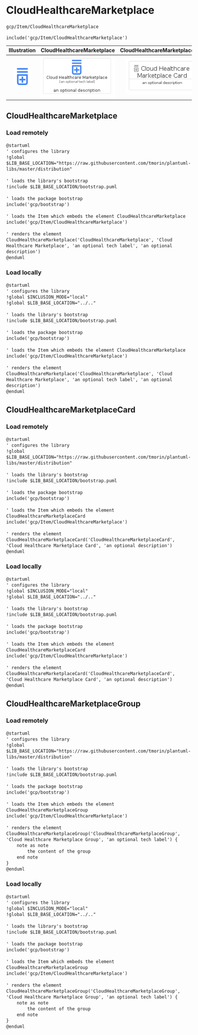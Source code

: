 # CloudHealthcareMarketplace


```text
gcp/Item/CloudHealthcareMarketplace
```

```text
include('gcp/Item/CloudHealthcareMarketplace')
```



| Illustration | CloudHealthcareMarketplace | CloudHealthcareMarketplaceCard | CloudHealthcareMarketplaceGroup |
| :---: | :---: | :---: | :---: |
| ![illustration for Illustration](../../gcp/Item/CloudHealthcareMarketplace.png) | ![illustration for CloudHealthcareMarketplace](../../gcp/Item/CloudHealthcareMarketplace.Local.png) | ![illustration for CloudHealthcareMarketplaceCard](../../gcp/Item/CloudHealthcareMarketplaceCard.Local.png) | ![illustration for CloudHealthcareMarketplaceGroup](../../gcp/Item/CloudHealthcareMarketplaceGroup.Local.png) |




## CloudHealthcareMarketplace

### Load remotely
```plantuml
@startuml
' configures the library
!global $LIB_BASE_LOCATION="https://raw.githubusercontent.com/tmorin/plantuml-libs/master/distribution"

' loads the library's bootstrap
!include $LIB_BASE_LOCATION/bootstrap.puml

' loads the package bootstrap
include('gcp/bootstrap')

' loads the Item which embeds the element CloudHealthcareMarketplace
include('gcp/Item/CloudHealthcareMarketplace')

' renders the element
CloudHealthcareMarketplace('CloudHealthcareMarketplace', 'Cloud Healthcare Marketplace', 'an optional tech label', 'an optional description')
@enduml
```

### Load locally
```plantuml
@startuml
' configures the library
!global $INCLUSION_MODE="local"
!global $LIB_BASE_LOCATION="../.."

' loads the library's bootstrap
!include $LIB_BASE_LOCATION/bootstrap.puml

' loads the package bootstrap
include('gcp/bootstrap')

' loads the Item which embeds the element CloudHealthcareMarketplace
include('gcp/Item/CloudHealthcareMarketplace')

' renders the element
CloudHealthcareMarketplace('CloudHealthcareMarketplace', 'Cloud Healthcare Marketplace', 'an optional tech label', 'an optional description')
@enduml
```

## CloudHealthcareMarketplaceCard

### Load remotely
```plantuml
@startuml
' configures the library
!global $LIB_BASE_LOCATION="https://raw.githubusercontent.com/tmorin/plantuml-libs/master/distribution"

' loads the library's bootstrap
!include $LIB_BASE_LOCATION/bootstrap.puml

' loads the package bootstrap
include('gcp/bootstrap')

' loads the Item which embeds the element CloudHealthcareMarketplaceCard
include('gcp/Item/CloudHealthcareMarketplace')

' renders the element
CloudHealthcareMarketplaceCard('CloudHealthcareMarketplaceCard', 'Cloud Healthcare Marketplace Card', 'an optional description')
@enduml
```

### Load locally
```plantuml
@startuml
' configures the library
!global $INCLUSION_MODE="local"
!global $LIB_BASE_LOCATION="../.."

' loads the library's bootstrap
!include $LIB_BASE_LOCATION/bootstrap.puml

' loads the package bootstrap
include('gcp/bootstrap')

' loads the Item which embeds the element CloudHealthcareMarketplaceCard
include('gcp/Item/CloudHealthcareMarketplace')

' renders the element
CloudHealthcareMarketplaceCard('CloudHealthcareMarketplaceCard', 'Cloud Healthcare Marketplace Card', 'an optional description')
@enduml
```

## CloudHealthcareMarketplaceGroup

### Load remotely
```plantuml
@startuml
' configures the library
!global $LIB_BASE_LOCATION="https://raw.githubusercontent.com/tmorin/plantuml-libs/master/distribution"

' loads the library's bootstrap
!include $LIB_BASE_LOCATION/bootstrap.puml

' loads the package bootstrap
include('gcp/bootstrap')

' loads the Item which embeds the element CloudHealthcareMarketplaceGroup
include('gcp/Item/CloudHealthcareMarketplace')

' renders the element
CloudHealthcareMarketplaceGroup('CloudHealthcareMarketplaceGroup', 'Cloud Healthcare Marketplace Group', 'an optional tech label') {
    note as note
        the content of the group
    end note
}
@enduml
```

### Load locally
```plantuml
@startuml
' configures the library
!global $INCLUSION_MODE="local"
!global $LIB_BASE_LOCATION="../.."

' loads the library's bootstrap
!include $LIB_BASE_LOCATION/bootstrap.puml

' loads the package bootstrap
include('gcp/bootstrap')

' loads the Item which embeds the element CloudHealthcareMarketplaceGroup
include('gcp/Item/CloudHealthcareMarketplace')

' renders the element
CloudHealthcareMarketplaceGroup('CloudHealthcareMarketplaceGroup', 'Cloud Healthcare Marketplace Group', 'an optional tech label') {
    note as note
        the content of the group
    end note
}
@enduml
```

